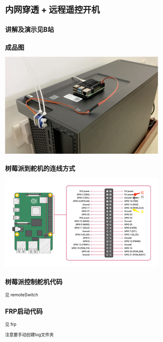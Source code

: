 # 内网穿透 + 远程遥控开机

## 讲解及演示见B站

## 成品图

![](2021-01-31-21-45-09.png)

## 树莓派到舵机的连线方式

![](2021-01-31-21-44-24.png)

## 树莓派控制舵机代码

见 remoteSwitch

## FRP启动代码

见 frp

注意要手动创建log文件夹